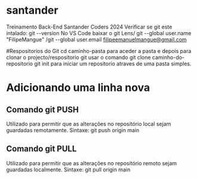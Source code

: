 # santander
Treinamento Back-End Santander Coders 2024 Verificar se git este intalado: git --version No VS Code baixar o git Lens/ git --global user.name "FilipeMangue" /git --global user.email filipeemanuelmangue@gmail.com

#Respositorios do Git
cd caminho-pasta para aceder a pasta e depois para clonar o projecto/respositorio git usar o comando git clone caminho-do-repositorio git init para iniciar um repositorio atraves de uma pasta simples.

# Adicionando uma linha nova

## Comando git PUSH
Utilizado para permitir que as alterações no repositório local sejam guardadas remotamente.
Sintaxe: git push origin main

## Comando git PULL
Utilizado para permitir que as alterações no repositório remoto sejam guardadas localmente.
Sintaxe: git pull origin main
